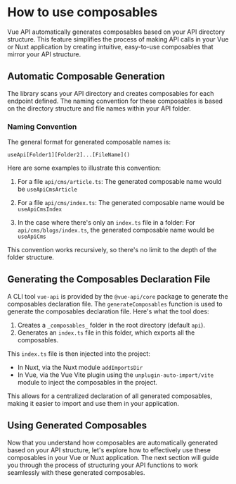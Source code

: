 # How to use composables

Vue API automatically generates composables based on your API directory structure. This feature simplifies the process of making API calls in your Vue or Nuxt application by creating intuitive, easy-to-use composables that mirror your API structure.

## Automatic Composable Generation

The library scans your API directory and creates composables for each endpoint defined. The naming convention for these composables is based on the directory structure and file names within your API folder.

### Naming Convention

The general format for generated composable names is:

`useApi[Folder1][Folder2]...[FileName]()`

Here are some examples to illustrate this convention:

1. For a file `api/cms/article.ts`:
   The generated composable name would be `useApiCmsArticle`

2. For a file `api/cms/index.ts`:
   The generated composable name would be `useApiCmsIndex`

3. In the case where there's only an `index.ts` file in a folder:
   For `api/cms/blogs/index.ts`, the generated composable name would be `useApiCms`

This convention works recursively, so there's no limit to the depth of the folder structure.

## Generating the Composables Declaration File

A CLI tool `vue-api` is provided by the `@vue-api/core` package to generate the composables declaration file. The `generateComposables` function is used to generate the composables declaration file. Here's what the tool does:

1. Creates a `_composables_` folder in the root directory (default `api`).
2. Generates an `index.ts` file in this folder, which exports all the composables.

This `index.ts` file is then injected into the project:
- In Nuxt, via the Nuxt module `addImportsDir`
- In Vue, via the Vue Vite plugin using the `unplugin-auto-import/vite` module to inject the composables in the project.

This allows for a centralized declaration of all generated composables, making it easier to import and use them in your application.


## Using Generated Composables

Now that you understand how composables are automatically generated based on your API structure, let's explore how to effectively use these composables in your Vue or Nuxt application. The next section will guide you through the process of structuring your API functions to work seamlessly with these generated composables.






